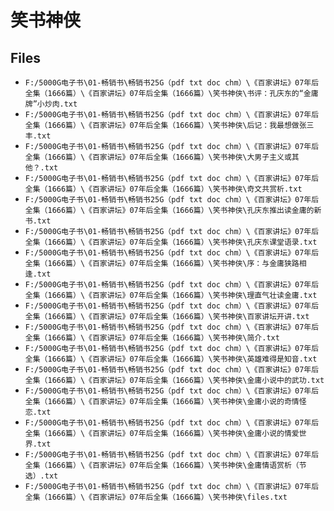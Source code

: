 # 笑书神侠

## Files

- `F:/5000G电子书\01-畅销书\畅销书25G（pdf txt doc chm）\《百家讲坛》07年后全集（1666篇）\《百家讲坛》07年后全集（1666篇）\笑书神侠\书评：孔庆东的“金庸牌”小炒肉.txt`
- `F:/5000G电子书\01-畅销书\畅销书25G（pdf txt doc chm）\《百家讲坛》07年后全集（1666篇）\《百家讲坛》07年后全集（1666篇）\笑书神侠\后记：我最想做张三丰.txt`
- `F:/5000G电子书\01-畅销书\畅销书25G（pdf txt doc chm）\《百家讲坛》07年后全集（1666篇）\《百家讲坛》07年后全集（1666篇）\笑书神侠\大男子主义或其他？.txt`
- `F:/5000G电子书\01-畅销书\畅销书25G（pdf txt doc chm）\《百家讲坛》07年后全集（1666篇）\《百家讲坛》07年后全集（1666篇）\笑书神侠\奇文共赏析.txt`
- `F:/5000G电子书\01-畅销书\畅销书25G（pdf txt doc chm）\《百家讲坛》07年后全集（1666篇）\《百家讲坛》07年后全集（1666篇）\笑书神侠\孔庆东推出读金庸的新书.txt`
- `F:/5000G电子书\01-畅销书\畅销书25G（pdf txt doc chm）\《百家讲坛》07年后全集（1666篇）\《百家讲坛》07年后全集（1666篇）\笑书神侠\孔庆东课堂语录.txt`
- `F:/5000G电子书\01-畅销书\畅销书25G（pdf txt doc chm）\《百家讲坛》07年后全集（1666篇）\《百家讲坛》07年后全集（1666篇）\笑书神侠\序：与金庸狭路相逢.txt`
- `F:/5000G电子书\01-畅销书\畅销书25G（pdf txt doc chm）\《百家讲坛》07年后全集（1666篇）\《百家讲坛》07年后全集（1666篇）\笑书神侠\理直气壮读金庸.txt`
- `F:/5000G电子书\01-畅销书\畅销书25G（pdf txt doc chm）\《百家讲坛》07年后全集（1666篇）\《百家讲坛》07年后全集（1666篇）\笑书神侠\百家讲坛开讲.txt`
- `F:/5000G电子书\01-畅销书\畅销书25G（pdf txt doc chm）\《百家讲坛》07年后全集（1666篇）\《百家讲坛》07年后全集（1666篇）\笑书神侠\简介.txt`
- `F:/5000G电子书\01-畅销书\畅销书25G（pdf txt doc chm）\《百家讲坛》07年后全集（1666篇）\《百家讲坛》07年后全集（1666篇）\笑书神侠\英雄难得是知音.txt`
- `F:/5000G电子书\01-畅销书\畅销书25G（pdf txt doc chm）\《百家讲坛》07年后全集（1666篇）\《百家讲坛》07年后全集（1666篇）\笑书神侠\金庸小说中的武功.txt`
- `F:/5000G电子书\01-畅销书\畅销书25G（pdf txt doc chm）\《百家讲坛》07年后全集（1666篇）\《百家讲坛》07年后全集（1666篇）\笑书神侠\金庸小说的奇情怪恋.txt`
- `F:/5000G电子书\01-畅销书\畅销书25G（pdf txt doc chm）\《百家讲坛》07年后全集（1666篇）\《百家讲坛》07年后全集（1666篇）\笑书神侠\金庸小说的情爱世界.txt`
- `F:/5000G电子书\01-畅销书\畅销书25G（pdf txt doc chm）\《百家讲坛》07年后全集（1666篇）\《百家讲坛》07年后全集（1666篇）\笑书神侠\金庸情语赏析（节选）.txt`
- `F:/5000G电子书\01-畅销书\畅销书25G（pdf txt doc chm）\《百家讲坛》07年后全集（1666篇）\《百家讲坛》07年后全集（1666篇）\笑书神侠\files.txt`
